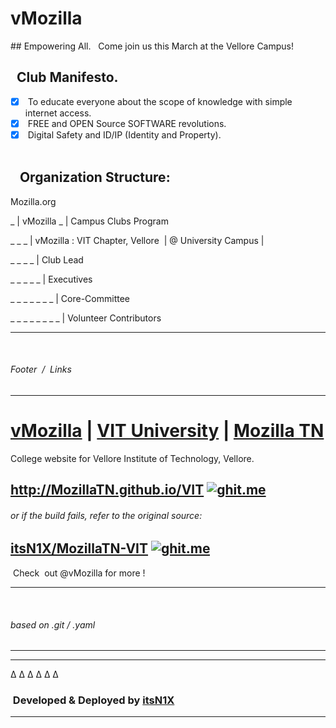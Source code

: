 # vMozilla 
## Empowering All.
 
Come join us this March at the Vellore Campus!
 
 
##    Club Manifesto.  
- [x]  To educate everyone about the scope of knowledge with simple internet access.
- [x]  FREE and OPEN Source SOFTWARE revolutions.  
- [x]  Digital Safety and ID/IP (Identity and Property).  
 
 
##    Organization Structure:

Mozilla.org
 
 
_  | vMozilla _  | Campus Clubs Program
    
    
_ _ _  | vMozilla : VIT Chapter, Vellore  | @ University Campus | 
    
    
_ _ _ _  | Club Lead   
        
        
_ _ _ _ _ | Executives  
          
          
_ _ _ _ _ _ _ | Core-Committee 
            
            
_ _ _ _ _ _ _ _ | Volunteer Contributors 
             
           
         
 
 
----
 
######  Footer  /  Links 

----


# [vMozilla](http://www.github.com/vMozilla) | [VIT University](http://www.github.com/VITUni) | [Mozilla TN](http://github.com/mozillatn) 
College website for Vellore Institute of Technology, Vellore. 
## <http://MozillaTN.github.io/VIT> [![ghit.me](https://ghit.me/badge.svg?repo=MozillaTN/VIT)](https://ghit.me/repo/MozillaTN/VIT)

###### or if the build fails, refer to the original source:
## [itsN1X/MozillaTN-VIT](https://itsn1x.github.io/MozillaTN-VIT/) [![ghit.me](https://ghit.me/badge.svg?repo=itsn1x/MozillaTN-VIT)](https://ghit.me/repo/itsn1x/MozillaTN-VIT)
 Check  out @vMozilla for more !




 
----
 
######  based on .git / .yaml 

----



 
----

∆ ∆ ∆ ∆ ∆ ∆
 
###  Developed & Deployed by [itsN1X](http://N1X.website)

----
